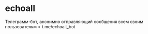 # echoall
Телеграмм-бот, анонимно отправляющий сообщения всем своим пользователям > t.me/echoall_bot
